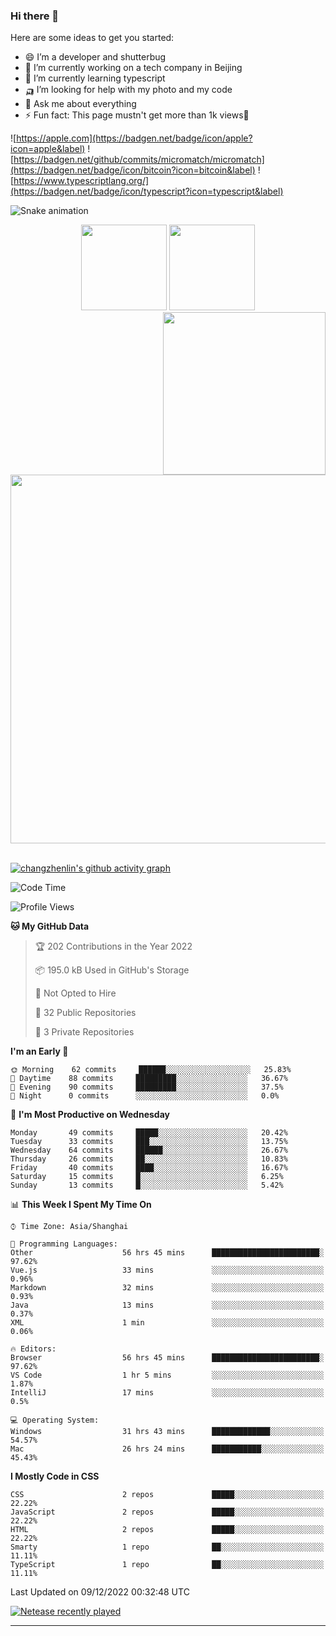 
### Hi there 👋


Here are some ideas to get you started:

- 😄 I’m a developer and shutterbug
- 🔭 I’m currently working on a tech company in Beijing
- 🌱 I’m currently learning typescript
- 🛺 I’m looking for help with my photo and my code
- 💬 Ask me about everything
- ⚡ Fun fact: This page mustn't get more than 1k views🤣

![https://apple.com](https://badgen.net/badge/icon/apple?icon=apple&label)
![https://badgen.net/github/commits/micromatch/micromatch](https://badgen.net/badge/icon/bitcoin?icon=bitcoin&label)
![https://www.typescriptlang.org/](https://badgen.net/badge/icon/typescript?icon=typescript&label)




![Snake animation](https://github.com/changzhenlin/changzhenlin/blob/output/github-contribution-grid-snake.svg)

<!-- GitHub数据统计 -->
<div align="center">
  <img height="137px" src="https://github-readme-stats.vercel.app/api?username=changzhenlin&hide_title=true&hide_border=true&show_icons=trueline_height=21&text_color=000&icon_color=000&theme=graywhite" />
  <img height="137px" src="https://github-readme-stats.vercel.app/api/top-langs/?username=changzhenlin&hide_title=true&hide_border=true&layout=compact&langs_count=6&text_color=000&icon_color=fff&theme=graywhite" />
</div>

<!-- 连续提交代码天数记录 -->
<div align="center">
  <img style="float:right" width="260" src="https://media.giphy.com/media/G90BPjJbzidJIbVs54/giphy.gif" />
  <img width="590" src="https://github-readme-streak-stats.herokuapp.com/?user=changzhenlin&hide_border=true" />
</div>
<br>

[![changzhenlin's github activity graph](https://activity-graph.herokuapp.com/graph?username=changzhenlin&theme=dracula)](https://github.com/changzhenlin)


<!--START_SECTION:waka-->
![Code Time](http://img.shields.io/badge/Code%20Time-2%2C333%20hrs%2031%20mins-blue)

![Profile Views](http://img.shields.io/badge/Profile%20Views-82-blue)

**🐱 My GitHub Data** 

> 🏆 202 Contributions in the Year 2022
 > 
> 📦 195.0 kB Used in GitHub's Storage 
 > 
> 🚫 Not Opted to Hire
 > 
> 📜 32 Public Repositories 
 > 
> 🔑 3 Private Repositories  
 > 
**I'm an Early 🐤** 

```text
🌞 Morning    62 commits     ██████░░░░░░░░░░░░░░░░░░░   25.83% 
🌆 Daytime    88 commits     █████████░░░░░░░░░░░░░░░░   36.67% 
🌃 Evening    90 commits     █████████░░░░░░░░░░░░░░░░   37.5% 
🌙 Night      0 commits      ░░░░░░░░░░░░░░░░░░░░░░░░░   0.0%

```
📅 **I'm Most Productive on Wednesday** 

```text
Monday       49 commits     █████░░░░░░░░░░░░░░░░░░░░   20.42% 
Tuesday      33 commits     ███░░░░░░░░░░░░░░░░░░░░░░   13.75% 
Wednesday    64 commits     ██████░░░░░░░░░░░░░░░░░░░   26.67% 
Thursday     26 commits     ██░░░░░░░░░░░░░░░░░░░░░░░   10.83% 
Friday       40 commits     ████░░░░░░░░░░░░░░░░░░░░░   16.67% 
Saturday     15 commits     █░░░░░░░░░░░░░░░░░░░░░░░░   6.25% 
Sunday       13 commits     █░░░░░░░░░░░░░░░░░░░░░░░░   5.42%

```


📊 **This Week I Spent My Time On** 

```text
⌚︎ Time Zone: Asia/Shanghai

💬 Programming Languages: 
Other                    56 hrs 45 mins      ████████████████████████░   97.62% 
Vue.js                   33 mins             ░░░░░░░░░░░░░░░░░░░░░░░░░   0.96% 
Markdown                 32 mins             ░░░░░░░░░░░░░░░░░░░░░░░░░   0.93% 
Java                     13 mins             ░░░░░░░░░░░░░░░░░░░░░░░░░   0.37% 
XML                      1 min               ░░░░░░░░░░░░░░░░░░░░░░░░░   0.06%

🔥 Editors: 
Browser                  56 hrs 45 mins      ████████████████████████░   97.62% 
VS Code                  1 hr 5 mins         ░░░░░░░░░░░░░░░░░░░░░░░░░   1.87% 
IntelliJ                 17 mins             ░░░░░░░░░░░░░░░░░░░░░░░░░   0.5%

💻 Operating System: 
Windows                  31 hrs 43 mins      █████████████░░░░░░░░░░░░   54.57% 
Mac                      26 hrs 24 mins      ███████████░░░░░░░░░░░░░░   45.43%

```

**I Mostly Code in CSS** 

```text
CSS                      2 repos             █████░░░░░░░░░░░░░░░░░░░░   22.22% 
JavaScript               2 repos             █████░░░░░░░░░░░░░░░░░░░░   22.22% 
HTML                     2 repos             █████░░░░░░░░░░░░░░░░░░░░   22.22% 
Smarty                   1 repo              ██░░░░░░░░░░░░░░░░░░░░░░░   11.11% 
TypeScript               1 repo              ██░░░░░░░░░░░░░░░░░░░░░░░   11.11%

```



 Last Updated on 09/12/2022 00:32:48 UTC
<!--END_SECTION:waka-->

[![Netease recently played](https://netease-recent-profile.vercel.app/?id=437226058&width=850)](https://netease-recent-profile.vercel.app/?id=437226058&width=850)

---

